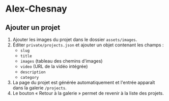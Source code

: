 # Alex-Chesnay

## Ajouter un projet

1. Ajouter les images du projet dans le dossier `assets/images`.
2. Éditer `private/projects.json` et ajouter un objet contenant les champs :
   - `slug`
   - `title`
   - `images` (tableau des chemins d'images)
   - `video` (URL de la vidéo intégrée)
   - `description`
   - `category`
3. La page du projet est générée automatiquement et l'entrée apparaît dans la galerie `/projects`.
4. Le bouton « Retour à la galerie » permet de revenir à la liste des projets.
